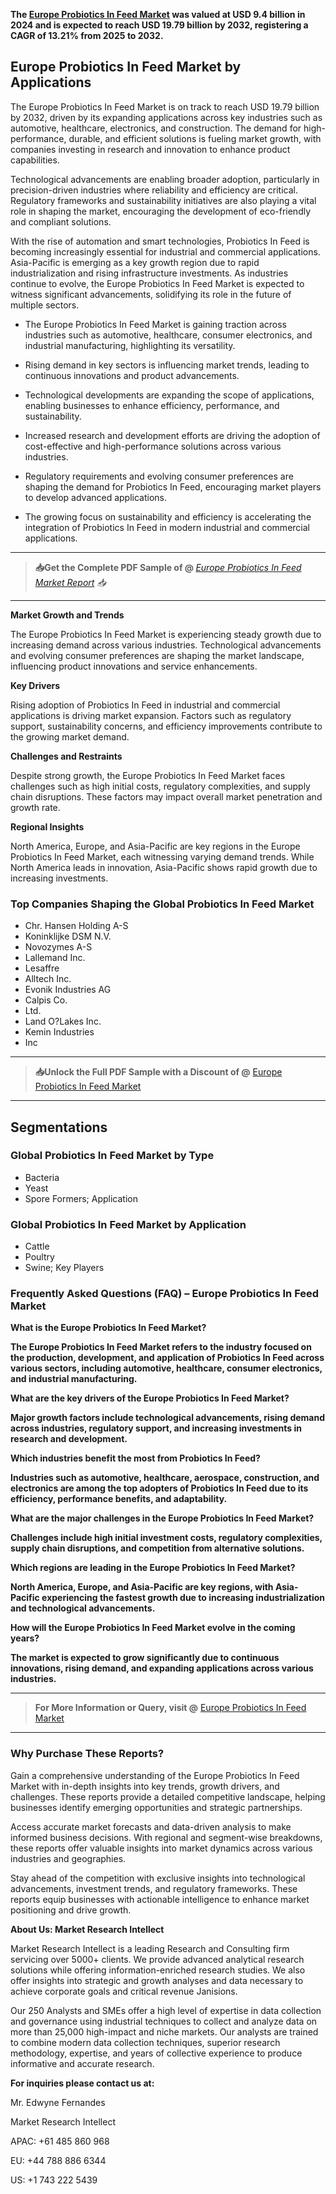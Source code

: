 <p><strong>The <a href="https://www.marketresearchintellect.com/download-sample/?rid=904513&amp;utm_source=Pulse-April-Europe&amp;utm_medium=852">Europe Probiotics In Feed Market</a> was valued at USD 9.4 billion in 2024 and is expected to reach USD 19.79 billion by 2032, registering a CAGR of 13.21% from 2025 to 2032.</strong></p><h2>Europe Probiotics In Feed Market by Applications&nbsp;</h2><p><p>The Europe Probiotics In Feed Market is on track to reach USD 19.79 billion by 2032, driven by its expanding applications across key industries such as automotive, healthcare, electronics, and construction. The demand for high-performance, durable, and efficient solutions is fueling market growth, with companies investing in research and innovation to enhance product capabilities.</p><p>Technological advancements are enabling broader adoption, particularly in precision-driven industries where reliability and efficiency are critical. Regulatory frameworks and sustainability initiatives are also playing a vital role in shaping the market, encouraging the development of eco-friendly and compliant solutions.</p><p>With the rise of automation and smart technologies, Probiotics In Feed is becoming increasingly essential for industrial and commercial applications. Asia-Pacific is emerging as a key growth region due to rapid industrialization and rising infrastructure investments. As industries continue to evolve, the Europe Probiotics In Feed Market is expected to witness significant advancements, solidifying its role in the future of multiple sectors.</p></p><ul><li><p>The Europe Probiotics In Feed Market is gaining traction across industries such as automotive, healthcare, consumer electronics, and industrial manufacturing, highlighting its versatility.</p></li><li><p>Rising demand in key sectors is influencing market trends, leading to continuous innovations and product advancements.</p></li><li><p>Technological developments are expanding the scope of applications, enabling businesses to enhance efficiency, performance, and sustainability.</p></li><li><p>Increased research and development efforts are driving the adoption of cost-effective and high-performance solutions across various industries.</p></li><li><p>Regulatory requirements and evolving consumer preferences are shaping the demand for Probiotics In Feed, encouraging market players to develop advanced applications.</p></li><li><p>The growing focus on sustainability and efficiency is accelerating the integration of Probiotics In Feed in modern industrial and commercial applications.</p></li></ul><hr /><blockquote><p><strong><span class="font-[700]">📥Get the Complete PDF Sample of @ </span></strong><em><span class="font-[700]"><a href="https://www.marketresearchintellect.com/download-sample/?rid=904513&amp;utm_source=Pulse-April-Europe&amp;utm_medium=852" target="_blank" data-tracking-control-name="article-ssr-frontend-pulse_little-text-block" data-tracking-will-navigate="" data-test-link="">Europe Probiotics In Feed Market Report</a>&nbsp;📥</span></em></p></blockquote><hr /><p class="" data-start="77" data-end="360"><strong data-start="77" data-end="105">Market Growth and Trends</strong></p><p class="" data-start="77" data-end="360">The Europe Probiotics In Feed Market is experiencing steady growth due to increasing demand across various industries. Technological advancements and evolving consumer preferences are shaping the market landscape, influencing product innovations and service enhancements.</p><p class="" data-start="362" data-end="606"><strong data-start="362" data-end="377">Key Drivers</strong></p><p class="" data-start="362" data-end="606">Rising adoption of Probiotics In Feed in industrial and commercial applications is driving market expansion. Factors such as regulatory support, sustainability concerns, and efficiency improvements contribute to the growing market demand.</p><p class="" data-start="608" data-end="849"><strong data-start="608" data-end="637">Challenges and Restraints</strong></p><p class="" data-start="608" data-end="849">Despite strong growth, the Europe Probiotics In Feed Market faces challenges such as high initial costs, regulatory complexities, and supply chain disruptions. These factors may impact overall market penetration and growth rate.</p><p class="" data-start="851" data-end="1095"><strong data-start="851" data-end="872">Regional Insights</strong></p><p class="" data-start="851" data-end="1095">North America, Europe, and Asia-Pacific are key regions in the Europe Probiotics In Feed Market, each witnessing varying demand trends. While North America leads in innovation, Asia-Pacific shows rapid growth due to increasing investments.</p><p><h3>Top Companies Shaping the Global Probiotics In Feed Market </h3><ul><li>Chr. Hansen Holding A-S</li><li>Koninklijke DSM N.V.</li><li>Novozymes A-S</li><li>Lallemand Inc.</li><li>Lesaffre</li><li>Alltech Inc.</li><li>Evonik Industries AG</li><li>Calpis Co.</li><li>Ltd.</li><li>Land O?Lakes Inc.</li><li>Kemin Industries</li><li>Inc</li></ul></p><hr /><blockquote><p><strong>📥Unlock the Full PDF Sample with a Discount of @</strong> <a href="https://www.marketresearchintellect.com/ask-for-discount/?rid=904513&amp;utm_source=Pulse-April-Europe&amp;utm_medium=852">Europe Probiotics In Feed Market</a></p></blockquote><hr /><p><h2>Segmentations</h2><h3>Global Probiotics In Feed Market by Type</h3><ul><li>Bacteria</li><li>Yeast</li><li>Spore Formers; Application</li></ul><h3>Global Probiotics In Feed Market by Application</h3><ul><li>Cattle</li><li>Poultry</li><li>Swine; Key Players</li></ul></p><h3><strong>Frequently Asked Questions (FAQ) &ndash; Europe Probiotics In Feed Market</strong></h3><p><strong>What is the Europe Probiotics In Feed Market?</strong></p><p><strong>The Europe Probiotics In Feed Market refers to the industry focused on the production, development, and application of Probiotics In Feed across various sectors, including automotive, healthcare, consumer electronics, and industrial manufacturing.</strong></p><p><strong>What are the key drivers of the Europe Probiotics In Feed Market?</strong></p><p><strong>Major growth factors include technological advancements, rising demand across industries, regulatory support, and increasing investments in research and development.</strong></p><p><strong>Which industries benefit the most from Probiotics In Feed?</strong></p><p><strong>Industries such as automotive, healthcare, aerospace, construction, and electronics are among the top adopters of Probiotics In Feed due to its efficiency, performance benefits, and adaptability.</strong></p><p><strong>What are the major challenges in the Europe Probiotics In Feed Market?</strong></p><p><strong>Challenges include high initial investment costs, regulatory complexities, supply chain disruptions, and competition from alternative solutions.</strong></p><p><strong>Which regions are leading in the Europe Probiotics In Feed Market?</strong></p><p><strong>North America, Europe, and Asia-Pacific are key regions, with Asia-Pacific experiencing the fastest growth due to increasing industrialization and technological advancements.</strong></p><p><strong>How will the Europe Probiotics In Feed Market evolve in the coming years?</strong></p><p><strong>The market is expected to grow significantly due to continuous innovations, rising demand, and expanding applications across various industries.</strong></p><hr /><blockquote><p><span class="font-[700]"><strong>For More Information or Query, visit&nbsp;@</strong>&nbsp;</span><span class="font-[700]"><a href="https://www.marketresearchintellect.com/product/global-probiotics-in-feed-market/?utm_source=Linkedin&utm_medium=852" target="_blank" data-tracking-control-name="article-ssr-frontend-pulse_little-text-block" data-tracking-will-navigate="" data-test-link="">Europe Probiotics In Feed Market</a></span></p></blockquote><hr /><h3><strong data-start="0" data-end="31">Why Purchase These Reports?</strong></h3><p class="" data-start="35" data-end="297">Gain a comprehensive understanding of the Europe Probiotics In Feed Market with in-depth insights into key trends, growth drivers, and challenges. These reports provide a detailed competitive landscape, helping businesses identify emerging opportunities and strategic partnerships.</p><p class="" data-start="299" data-end="540">Access accurate market forecasts and data-driven analysis to make informed business decisions. With regional and segment-wise breakdowns, these reports offer valuable insights into market dynamics across various industries and geographies.</p><p class="" data-start="542" data-end="784">Stay ahead of the competition with exclusive insights into technological advancements, investment trends, and regulatory frameworks. These reports equip businesses with actionable intelligence to enhance market positioning and drive growth.</p><p><strong><span class="font-[700]">About Us: Market Research Intellect</span></strong></p><p><span class="">Market Research Intellect is a leading Research and Consulting firm servicing over 5000+ clients. We provide advanced analytical research solutions while offering information-enriched research studies.&nbsp;</span>We also offer insights into strategic and growth analyses and data necessary to achieve corporate goals and critical revenue Janisions.</p><p><span class="">Our 250 Analysts and SMEs offer a high level of expertise in data collection and governance using industrial techniques to collect and analyze data on more than 25,000 high-impact and niche markets. Our analysts are trained to combine modern data collection techniques, superior research methodology, expertise, and years of collective experience to produce informative and accurate research.</span></p><p><strong>For inquiries please contact us at:</strong></p><p>Mr. Edwyne Fernandes</p><p>Market Research Intellect</p><p>APAC: +61 485 860 968</p><p>EU: +44 788 886 6344</p><p>US: +1 743 222 5439</p>